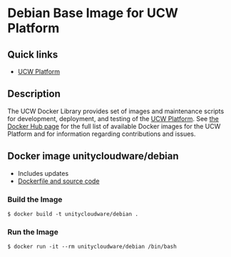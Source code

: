 # Debian Base Image for UCW Platform

## Quick links

* [UCW Platform][1]

## Description

The UCW Docker Library provides set of images and maintenance scripts for development, deployment, and testing of the [UCW Platform](https://unitycloudware.com). See [the Docker Hub page](https://hub.docker.com/r/unitycloudware) for the full list of available Docker images for the UCW Platform and for information regarding contributions and issues.

[1]: https://unitycloudware.com

## Docker image unitycloudware/debian

* Includes updates
* [Dockerfile and source code](https://github.com/unitycloudware/ucw-docker-library)

### Build the Image

~~~~
$ docker build -t unitycloudware/debian .
~~~~

### Run the Image

~~~~
$ docker run -it --rm unitycloudware/debian /bin/bash
~~~~